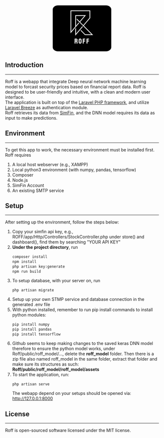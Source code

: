 <p align="center"><img src="public/storage/ROFF.png" alt="Logo Laravel Breeze" style="border-radius:9%"></p>

## Introduction
***
Roff is a webapp that integrate Deep neural network machine learning model to forcast security prices based on financial report data. Roff is designed to be user-friendly and intuitive, with a clean and modern user interface. 
<br>
The application is built on top of the [Laravel PHP framework](https://laravel.com), and utilize [Laravel Breeze](https://laravel.com/docs/starter-kits#laravel-breeze) as authentication module.
<br>
Roff retrieves its data from [SimFin](https://github.com/SimFin/web-api-examples), and the DNN model requires its data as input to make predictions.

## Environment
***
To get this app to work, the necessary environment must be installed first.<br>
Roff requires 
<ol>
  <li>A local host webserver (e.g., XAMPP)</li>
  <li>Local python3 environment (with numpy, pandas, tensorflow)</li>
  <li>Composer</li>
  <li>Node.js</li>
  <li>SimFin Account</li>
  <li>An existing SMTP service</li>
</ol>

## Setup
***
After setting up the environment, follow the steps below:
<ol>
  <li>Copy your simfin api key, e.g., ROFF/app/Http/Controllers/StockController.php under store() and dashboard(), find them by searching "YOUR API KEY"</li>
  <li><strong>Under the project directory</strong>, run
  
    composer install
    npm install
    php artisan key:generate
    npm run build

  </li>
  <li>To setup database, with your server on, run
  
    php artisan migrate

  </li>
  <li>Setup up your own STMP service and database connection in the generated .env file</li>
  <li>With python installed, remember to run pip install commands to install python modules:
  
    pip install numpy
    pip install pandas
    pip install tensorflow

  </li>
  <li>Github seems to keep making changes to the saved keras DNN model therefore to ensure the python model works, under Roff/public/roff_model/..., delete the <strong>roff_model</strong> folder. Then there is a zip file also named roff_model in the same folder, extract that folder and make sure its structures as such: <strong>Roff/public/roff_model/roff_model/assets</strong> 
  <li>To start the application, run:
  
    php artisan serve
  
  The webapp depend on your setups should be opened via: http://127.0.0.1:8000
  </li>
</ol>



## License
***
Roff is open-sourced software licensed under the MIT license.



